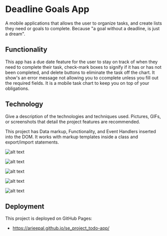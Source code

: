 # Deadline Goals App

A mobile applications that allows the user to organize tasks, and create lists they need or goals to complete. Because "a goal without a deadline, is just a dream".

## Functionality

This app has a due date feature for the user to stay on track of when they need to complete their task, check-mark boxes to signify if it has or has not been completed, and delete buttons to eliminate the task off the chart. It show's an error message not allowing you to ccomplete unless you fill out the required fields. It is a mobile task chart to keep you on top of your obligations.

## Technology

Give a description of the technologies and techniques used. Pictures, GIFs, or screenshots that detail the project features are recommended.

This project has Data markup, Functionality, and Event Handlers inserted into the DOM. It works with markup templates inside a class and export/import statements.

![alt text](.//images/todo%20app%20images/Screenshot%202025-01-31%20at%2010.17.53 AM.png)

![alt text](.//images/todo%20app%20images/Screenshot%202025-01-31%20at%2010.18.04 AM.png)

![alt text](.//images/todo%20app%20images/Screenshot%202025-01-31%20at%2010.18.30 AM.png)

![alt text](.//images/todo%20app%20images/Screenshot%202025-01-31%20at%2010.18.47 AM.png)

![alt text](.//images/todo%20app%20images/Screenshot%202025-01-31%20at%2010.19.38 AM.png)

## Deployment

This project is deployed on GitHub Pages:

- https://arieepal.github.io/se_project_todo-app/
